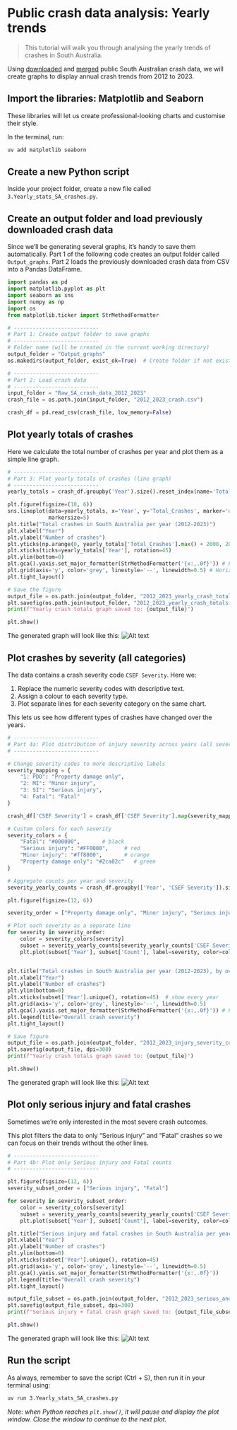 # Public crash data analysis: Yearly trends

> This tutorial will walk you through analysing the yearly trends of crashes in South Australia.

Using [downloaded](https://centre-for-automotive-safety-research.github.io/2025/06/11/public-crash-data-2-extracting-crash-data-sa.html) and [merged](https://centre-for-automotive-safety-research.github.io/2025/06/12/public-crash-data-3-merging-crash-data.html) public South Australian crash data, we will create graphs to display annual crash trends from 2012 to 2023.

## Import the libraries: Matplotlib and Seaborn
These libraries will let us create professional-looking charts and customise their style.

In the terminal, run:
```bash
uv add matplotlib seaborn
```

## Create a new Python script
Inside your project folder, create a new file called `3.Yearly_stats_SA_crashes.py`. 

## Create an output folder and load previously downloaded crash data
Since we’ll be generating several graphs, it’s handy to save them automatically. Part 1 of the following code creates an output folder called `Output_graphs`. Part 2 loads the previously downloaded crash data from CSV into a Pandas DataFrame.

```python
import pandas as pd
import matplotlib.pyplot as plt
import seaborn as sns
import numpy as np
import os
from matplotlib.ticker import StrMethodFormatter

# ---------------------------
# Part 1: Create output folder to save graphs
# ---------------------------
# Folder name (will be created in the current working directory)
output_folder = "Output_graphs"
os.makedirs(output_folder, exist_ok=True)  # Create folder if not exists

# ---------------------------
# Part 2: Load crash data
# ---------------------------
input_folder = "Raw_SA_crash_data_2012_2023"
crash_file = os.path.join(input_folder, "2012_2023_crash.csv")

crash_df = pd.read_csv(crash_file, low_memory=False)
```

## Plot yearly totals of crashes
Here we calculate the total number of crashes per year and plot them as a simple line graph.
```python
# ---------------------------
# Part 3: Plot yearly totals of crashes (line graph)
# ---------------------------
yearly_totals = crash_df.groupby('Year').size().reset_index(name='Total_Crashes')

plt.figure(figsize=(10, 6))
sns.lineplot(data=yearly_totals, x='Year', y='Total_Crashes', marker='o', color='blue', 
             markersize=5)
plt.title("Total crashes in South Australia per year (2012-2023)")
plt.xlabel("Year")
plt.ylabel("Number of crashes")
plt.yticks(np.arange(0, yearly_totals['Total_Crashes'].max() + 2000, 2000))
plt.xticks(ticks=yearly_totals['Year'], rotation=45)
plt.ylim(bottom=0)
plt.gca().yaxis.set_major_formatter(StrMethodFormatter('{x:,.0f}')) # Format y-axis with commas
plt.grid(axis='y', color='grey', linestyle='--', linewidth=0.5) # Horizontal grey lines
plt.tight_layout()

# Save the figure
output_file = os.path.join(output_folder, "2012_2023_yearly_crash_totals.png")
plt.savefig(os.path.join(output_folder, "2012_2023_yearly_crash_totals.png"), dpi=300)
print(f"Yearly crash totals graph saved to: {output_file}")

plt.show()

```
The generated graph will look like this:
![Alt text](_posts_images/2012_2023_yearly_crash_totals.png)

## Plot crashes by severity (all categories)
The data contains a crash severity code `CSEF Severity`.
Here we:
1. Replace the numeric severity codes with descriptive text.
2. Assign a colour to each severity type.
3. Plot separate lines for each severity category on the same chart.

This lets us see how different types of crashes have changed over the years.

```python
# ---------------------------
# Part 4a: Plot distribution of injury severity across years (all severities)
# ---------------------------

# Change severity codes to more descriptive labels
severity_mapping = {
    "1: PDO": "Property damage only",
    "2: MI": "Minor injury",
    "3: SI": "Serious injury",
    "4: Fatal": "Fatal"
}

crash_df['CSEF Severity'] = crash_df['CSEF Severity'].map(severity_mapping)

# Custom colors for each severity
severity_colors = {
    "Fatal": "#000000",       # black
    "Serious injury": "#FF0000",     # red
    "Minor injury": "#ff8800",       # orange
    "Property damage only": "#2ca02c"   # green
}

# Aggregate counts per year and severity
severity_yearly_counts = crash_df.groupby(['Year', 'CSEF Severity']).size().reset_index(name='Count')

plt.figure(figsize=(12, 6))

severity_order = ["Property damage only", "Minor injury", "Serious injury", "Fatal"]

# Plot each severity as a separate line
for severity in severity_order:
    color = severity_colors[severity]
    subset = severity_yearly_counts[severity_yearly_counts['CSEF Severity'] == severity]
    plt.plot(subset['Year'], subset['Count'], label=severity, color=color, marker='o', markersize=3)


plt.title("Total crashes in South Australia per year (2012-2023), by overall crash severity")
plt.xlabel("Year")
plt.ylabel("Number of crashes")
plt.ylim(bottom=0)
plt.xticks(subset['Year'].unique(), rotation=45)  # show every year
plt.grid(axis='y', color='grey', linestyle='--', linewidth=0.5)
plt.gca().yaxis.set_major_formatter(StrMethodFormatter('{x:,.0f}')) # Format y-axis with commas
plt.legend(title="Overall crash severity")
plt.tight_layout()

# Save figure
output_file = os.path.join(output_folder, "2012_2023_injury_severity_counts_per_year.png")
plt.savefig(output_file, dpi=300)
print(f"Yearly crash totals graph saved to: {output_file}")

plt.show()
```

The generated graph will look like this:
![Alt text](_posts_images/2012_2023_injury_severity_counts_per_year.png)

## Plot only serious injury and fatal crashes
Sometimes we’re only interested in the most severe crash outcomes.

This plot filters the data to only “Serious injury” and “Fatal” crashes so we can focus on their trends without the other lines.

```python
# ---------------------------
# Part 4b: Plot only Serious injury and Fatal counts
# ---------------------------

plt.figure(figsize=(12, 6))
severity_subset_order = ["Serious injury", "Fatal"]

for severity in severity_subset_order:
    color = severity_colors[severity]
    subset = severity_yearly_counts[severity_yearly_counts['CSEF Severity'] == severity]
    plt.plot(subset['Year'], subset['Count'], label=severity, color=color, marker='o', markersize=3)

plt.title("Serious injury and fatal crashes in South Australia per year (2012-2023)")
plt.xlabel("Year")
plt.ylabel("Number of crashes")
plt.ylim(bottom=0)
plt.xticks(subset['Year'].unique(), rotation=45)
plt.grid(axis='y', color='grey', linestyle='--', linewidth=0.5)
plt.gca().yaxis.set_major_formatter(StrMethodFormatter('{x:,.0f}'))
plt.legend(title="Overall crash severity")
plt.tight_layout()

output_file_subset = os.path.join(output_folder, "2012_2023_serious_and_fatal_counts_per_year.png")
plt.savefig(output_file_subset, dpi=300)
print(f"Serious injury + fatal crash graph saved to: {output_file_subset}")

plt.show()
```
The generated graph will look like this:
![Alt text](_posts_images/2012_2023_serious_and_fatal_counts_per_year.png)

## Run the script
As always, remember to save the script (Ctrl + S), then run it in your terminal using:
```bash
uv run 3.Yearly_stats_SA_crashes.py
```

*Note: when Python reaches `plt.show()`, it will pause and display the plot window. Close the window to continue to the next plot.*
